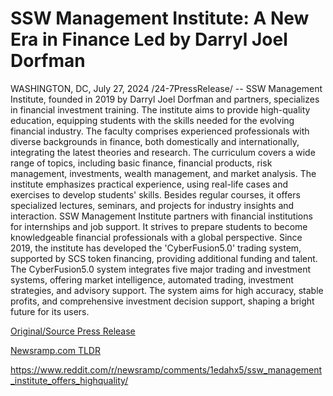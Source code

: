 # SSW Management Institute: A New Era in Finance Led by Darryl Joel Dorfman

WASHINGTON, DC, July 27, 2024 /24-7PressRelease/ -- SSW Management Institute, founded in 2019 by Darryl Joel Dorfman and partners, specializes in financial investment training. The institute aims to provide high-quality education, equipping students with the skills needed for the evolving financial industry. The faculty comprises experienced professionals with diverse backgrounds in finance, both domestically and internationally, integrating the latest theories and research.  The curriculum covers a wide range of topics, including basic finance, financial products, risk management, investments, wealth management, and market analysis. The institute emphasizes practical experience, using real-life cases and exercises to develop students' skills. Besides regular courses, it offers specialized lectures, seminars, and projects for industry insights and interaction.  SSW Management Institute partners with financial institutions for internships and job support. It strives to prepare students to become knowledgeable financial professionals with a global perspective. Since 2019, the institute has developed the 'CyberFusion5.0' trading system, supported by SCS token financing, providing additional funding and talent. The CyberFusion5.0 system integrates five major trading and investment systems, offering market intelligence, automated trading, investment strategies, and advisory support. The system aims for high accuracy, stable profits, and comprehensive investment decision support, shaping a bright future for its users. 

[Original/Source Press Release](https://www.24-7pressrelease.com/press-release/512887/ssw-management-institute-a-new-era-in-finance-led-by-darryl-joel-dorfman)
                    

[Newsramp.com TLDR](None) 

https://www.reddit.com/r/newsramp/comments/1edahx5/ssw_management_institute_offers_highquality/